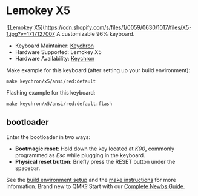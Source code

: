 # Lemokey X5

![Lemokey X5](https://cdn.shopify.com/s/files/1/0059/0630/1017/files/X5-1.jpg?v=1717127007
A customizable 96% keyboard.

* Keyboard Maintainer: [Keychron](https://github.com/keychron)
* Hardware Supported: Lemokey X5
* Hardware Availability: [Keychron](https://www.keychron.com/products/lemokey-x5-qmk-via-wired-mechanical-keyboard)

Make example for this keyboard (after setting up your build environment):

    make keychron/x5/ansi/red:default

Flashing example for this keyboard:

    make keychron/x5/ansi/red:default:flash

## bootloader

Enter the bootloader in two ways:

* **Bootmagic reset**: Hold down the key located at *K00*, commonly programmed as *Esc* while plugging in the keyboard.
* **Physical reset button**: Briefly press the RESET button under the spacebar.

See the [build environment setup](https://docs.qmk.fm/#/getting_started_build_tools) and the [make instructions](https://docs.qmk.fm/#/getting_started_make_guide) for more information. Brand new to QMK? Start with our [Complete Newbs Guide](https://docs.qmk.fm/#/newbs).
